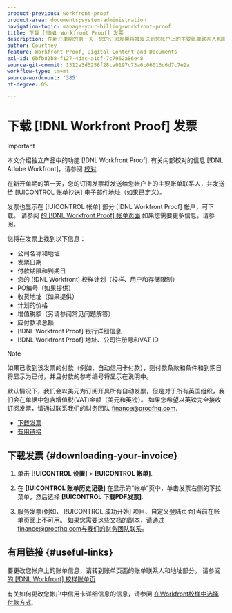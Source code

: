 ```yaml
---
product-previous: workfront-proof
product-area: documents;system-administration
navigation-topic: manage-your-billing-workfront-proof
title: 下载 [!DNL Workfront Proof] 发票
description: 在新开单期的第一天，您的订阅发票将被发送到您帐户上的主要账单联系人和账单抄送电子邮件地址（如果您已定义）。
author: Courtney
feature: Workfront Proof, Digital Content and Documents
exl-id: 6bfb82b8-f127-4dac-a1cf-7c7962a86e48
source-git-commit: 1312e3d5256f28ca0197c73a6c06016d6d7c7e2a
workflow-type: tm+mt
source-wordcount: '385'
ht-degree: 0%

---
```


# 下载 [!DNL Workfront Proof] 发票

>[!IMPORTANT]
>
>本文介绍独立产品中的功能 [!DNL Workfront Proof]. 有关内部校对的信息 [!DNL Adobe Workfront]，请参阅 [校对](../../../review-and-approve-work/proofing/proofing.md).

在新开单期的第一天，您的订阅发票将发送给您帐户上的主要账单联系人，并发送给 [!UICONTROL 账单抄送] 电子邮件地址（如果已定义）。

发票也显示在 [!UICONTROL 帐单] 部分 [!DNL Workfront Proof] 帐户，可下载。 请参阅 [的 [!DNL Workfront Proof] 帐单页面](../../../workfront-proof/wp-billingsettings/manage-your-billing/wp-billing-page.md) 如果您需要更多信息，请参阅。

您将在发票上找到以下信息：

* 公司名称和地址
* 发票日期
* 付款期限和到期日
* 您的 [!DNL Workfront] 校样计划（校样、用户和存储限制）
* PO编号（如果提供）
* 收货地址（如果提供）
* 计划的价格
* 增值税额（另请参阅常见问题解答）
* 应付款项总额
* [!DNL Workfront Proof] 银行详细信息
* [!DNL Workfront Proof] 地址、公司注册号和VAT ID

>[!NOTE]
>
> 如果已收到该发票的付款（例如，自动信用卡付款），则付款条款和条件和到期日将显示为已付，并且付款的参考编号将显示在说明中。

默认情况下，我们会以美元为订阅开具所有自动发票，但是对于所有英国组织，我们会在单据中包含增值税(VAT)金额（美元和英镑）。 如果您希望以英镑完全接收订阅发票，请通过联系我们的财务团队 [finance@proofhq.com](mailto:finance@proofhq.com).

* [下载发票](#downloading-your-invoice)
* [有用链接](#useful-links)

## 下载发票 {#downloading-your-invoice}

1. 单击 **[!UICONTROL 设置]** > **[!UICONTROL 帐单]**.

1. 在 **[!UICONTROL 账单历史记录]** 在显示的“帐单”页中，单击发票右侧的下拉菜单，然后选择 **[!UICONTROL 下载PDF发票]**.

1. 服务发票(例如， [!UICONTROL 成功开始] 项目、自定义登陆页面)当前在账单页面上不可用。 如果您需要这些文档的副本，请通过finance@proofhq.com与我们的财务团队联系。

## 有用链接 {#useful-links}

要更改您帐户上的账单信息，请转到账单页面的账单联系人和地址部分。 请参阅 [的 [!DNL Workfront] 校样账单页](../../../workfront-proof/wp-billingsettings/manage-your-billing/wp-billing-page.md)

有关如何更改您帐户中信用卡详细信息的信息，请参阅 [在Workfront校样中选择付款方式](../../../workfront-proof/wp-billingsettings/manage-your-billing/choose-payment-method-in-wp.md).

<!--For the detailed information on payments and invoicing, see [Account Payment in Workfront Proof](../../../workfront-proof/wp-billingsettings/manage-your-billing/acct-payment-in-wp.md). -->
